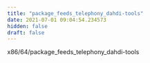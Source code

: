 ```yaml
---
title: "package_feeds_telephony_dahdi-tools"
date: 2021-07-01 09:04:54.234573
hidden: false
draft: false
---
```


x86/64/package_feeds_telephony_dahdi-tools

